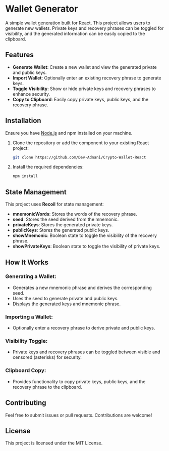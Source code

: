 
# Wallet Generator

A simple wallet generation built for React. This project allows users to generate new wallets. 
Private keys and recovery phrases can be toggled for visibility, and the generated information can be easily copied to the clipboard.

## Features

- **Generate Wallet**: Create a new wallet and view the generated private and public keys.
- **Import Wallet**: Optionally enter an existing recovery phrase to generate keys.
- **Toggle Visibility**: Show or hide private keys and recovery phrases to enhance security.
- **Copy to Clipboard**: Easily copy private keys, public keys, and the recovery phrase.

## Installation

Ensure you have [Node.js](https://nodejs.org/) and npm installed on your machine.

1. Clone the repository or add the component to your existing React project:

   ```bash
   git clone https://github.com/Dev-Adnani/Crypto-Wallet-React
   ```

2. Install the required dependencies:

   ```bash
   npm install
   ```

## State Management

This project uses **Recoil** for state management:

- **mnemonicWords**: Stores the words of the recovery phrase.
- **seed**: Stores the seed derived from the mnemonic.
- **privateKeys**: Stores the generated private keys.
- **publicKeys**: Stores the generated public keys.
- **showMnemonic**: Boolean state to toggle the visibility of the recovery phrase.
- **showPrivateKeys**: Boolean state to toggle the visibility of private keys.

## How It Works

### Generating a Wallet:

- Generates a new mnemonic phrase and derives the corresponding seed.
- Uses the seed to generate private and public keys.
- Displays the generated keys and mnemonic phrase.

### Importing a Wallet:

- Optionally enter a recovery phrase to derive private and public keys.

### Visibility Toggle:

- Private keys and recovery phrases can be toggled between visible and censored (asterisks) for security.

### Clipboard Copy:

- Provides functionality to copy private keys, public keys, and the recovery phrase to the clipboard.

## Contributing

Feel free to submit issues or pull requests. Contributions are welcome!

## License

This project is licensed under the MIT License.
